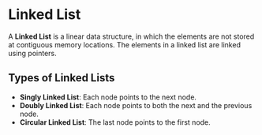 # Linked List

A **Linked List** is a linear data structure, in which the elements are not stored at contiguous memory locations. The elements in a linked list are linked using pointers.

## Types of Linked Lists

- **Singly Linked List**: Each node points to the next node.
- **Doubly Linked List**: Each node points to both the next and the previous node.
- **Circular Linked List**: The last node points to the first node.
